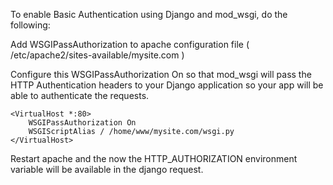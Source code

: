To enable Basic Authentication using Django and mod_wsgi, do the following:

Add WSGIPassAuthorization to apache configuration file (
/etc/apache2/sites-available/mysite.com )

Configure this WSGIPassAuthorization On so that mod_wsgi will pass the HTTP Authentication headers to your Django application so your app will be able to
authenticate the requests.

```
<VirtualHost *:80>
    WSGIPassAuthorization On
    WSGIScriptAlias / /home/www/mysite.com/wsgi.py
</VirtualHost>
```

Restart apache and the now the HTTP_AUTHORIZATION environment variable will be available in the django request.
